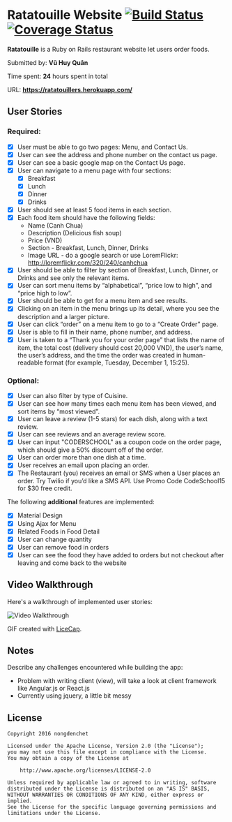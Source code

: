 # Ratatouille Website [![Build Status](https://travis-ci.org/nongdenchet/coder_restaurant.svg?branch=master)](https://travis-ci.org/nongdenchet/coder_restaurant) [![Coverage Status](https://coveralls.io/repos/github/nongdenchet/coder_restaurant/badge.svg?branch=master)](https://coveralls.io/github/nongdenchet/coder_restaurant?branch=master)

**Ratatouille** is a Ruby on Rails restaurant website let users order foods.

Submitted by: **Vũ Huy Quân**

Time spent: **24** hours spent in total

URL: **https://ratatouillers.herokuapp.com/**

## User Stories

### Required:

* [x] User must be able to go two pages: Menu, and Contact Us.
* [x] User can see the address and phone number on the contact us page.
* [x] User can see a basic google map on the Contact Us page.
* [x] User can navigate to a menu page with four sections:
  * [x] Breakfast
  * [x] Lunch
  * [x] Dinner
  * [x] Drinks
* [x] User should see at least 5 food items in each section.
* [x] Each food item should have the following fields:
  * Name (Canh Chua)
  * Description (Delicious fish soup)
  * Price (VND)
  * Section - Breakfast, Lunch, Dinner, Drinks
  * Image URL - do a google search or use LoremFlickr: http://loremflickr.com/320/240/canhchua
* [x] User should be able to filter by section of Breakfast, Lunch, Dinner, or Drinks and see only the relevant items.
* [x] User can sort menu items by “alphabetical”, “price low to high”, and “price high to low”.
* [x] User should be able to get for a menu item and see results.
* [x] Clicking on an item in the menu brings up its detail, where you see the description and a larger picture.
* [x] User can click “order” on a menu item to go to a “Create Order” page.
* [x] User is able to fill in their name, phone number, and address.
* [x] User is taken to a “Thank you for your order page” that lists the name of item, the total cost (delivery should cost 20,000 VND), the user’s name, the user’s address, and the time the order was created in human-readable format (for example, Tuesday, December 1, 15:25).

### Optional:

* [x] User can also filter by type of Cuisine.
* [x] User can see how many times each menu item has been viewed, and sort items by “most viewed”.
* [x] User can leave a review (1-5 stars) for each dish, along with a text review.
* [x] User can see reviews and an average review score.
* [x] User can input "CODERSCHOOL" as a coupon code on the order page, which should give a 50% discount off of the order.
* [x] User can order more than one dish at a time.
* [x] User receives an email upon placing an order.
* [x] The Restaurant (you) receives an email or SMS when a User places an order. Try Twilio if you’d like a SMS API. Use Promo Code CodeSchool15 for $30 free credit.

The following **additional** features are implemented:

* [x] Material Design
* [x] Using Ajax for Menu
* [x] Related Foods in Food Detail
* [x] User can change quantity
* [x] User can remove food in orders
* [x] User can see the food they have added to orders but not checkout after leaving and come back to the website

## Video Walkthrough

Here's a walkthrough of implemented user stories:

![Video Walkthrough](https://github.com/nongdenchet/coder_restaurant/blob/master/coder_restaurant.gif)

GIF created with [LiceCap](http://www.cockos.com/licecap/).

## Notes

Describe any challenges encountered while building the app:

* Problem with writing client (view), will take a look at client framework like Angular.js or React.js
* Currently using jquery, a little bit messy

## License

    Copyright 2016 nongdenchet

    Licensed under the Apache License, Version 2.0 (the "License");
    you may not use this file except in compliance with the License.
    You may obtain a copy of the License at

        http://www.apache.org/licenses/LICENSE-2.0

    Unless required by applicable law or agreed to in writing, software
    distributed under the License is distributed on an "AS IS" BASIS,
    WITHOUT WARRANTIES OR CONDITIONS OF ANY KIND, either express or implied.
    See the License for the specific language governing permissions and
    limitations under the License.
